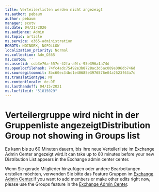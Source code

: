 ```yaml
---
title: Verteilerlisten werden nicht angezeigt
ms.author: pebaum
author: pebaum
manager: scotv
ms.date: 04/21/2020
ms.audience: Admin
ms.topic: article
ms.service: o365-administration
ROBOTS: NOINDEX, NOFOLLOW
localization_priority: Normal
ms.collection: Adm_O365
ms.custom: ''
ms.assetid: ccb3e76a-557e-42fa-a9fc-95e396a1a74d
ms.openlocfilehash: 74fc4adc75492e3b8728ac3d5ac009e096db746d
ms.sourcegitcommit: 8bc60ec34bc1e40685e3976576e04a2623f63a7c
ms.translationtype: MT
ms.contentlocale: de-DE
ms.lasthandoff: 04/15/2021
ms.locfileid: "51815029"
---
```

# <a name="distribution-group-not-showing-in-groups-list"></a><span data-ttu-id="58e49-102">Verteilergruppe wird nicht in der Gruppenliste angezeigt</span><span class="sxs-lookup"><span data-stu-id="58e49-102">Distribution Group not showing in Groups list</span></span>

<span data-ttu-id="58e49-103">Es kann bis zu 60 Minuten dauern, bis Ihre neue Verteilerliste im Exchange Admin Center angezeigt wird.</span><span class="sxs-lookup"><span data-stu-id="58e49-103">It can take up to 60 minutes before your new Distribution List appears in the Exchange admin center center.</span></span>
  
<span data-ttu-id="58e49-104">Wenn Sie gerade Mitglieder hinzufügen oder andere Bearbeitungen erstellen möchten, verwenden Sie bitte das Feature Gruppen im [Exchange Admin Center](https://outlook.office365.com/ecp/?rfr=Admin_o365&amp;exsvurl=1&amp;mkt=en-US.aspx).</span><span class="sxs-lookup"><span data-stu-id="58e49-104">If you want to add members or make other edits right now, please use the Groups feature in the [Exchange Admin Center](https://outlook.office365.com/ecp/?rfr=Admin_o365&amp;exsvurl=1&amp;mkt=en-US.aspx).</span></span>
  

